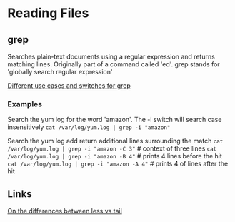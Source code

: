 # Reading Files

## grep
Searches plain-text documents using a regular expression and returns matching lines. Originally part of a command called 'ed'. grep stands for 'globally search regular expression'

[Different use cases and switches for grep](https://www.tecmint.com/12-practical-examples-of-linux-grep-command/)

### Examples
Search the yum log for the word 'amazon'. The -i switch will search case insensitively
`cat /var/log/yum.log | grep -i "amazon"`


Search the yum log add return additional lines surrounding the match
`cat /var/log/yum.log | grep -i "amazon -C 3"` # context of three lines
`cat /var/log/yum.log | grep -i "amazon -B 4"` # prints 4 lines before the hit
`cat /var/log/yum.log | grep -i "amazon -A 4"` # prints 4 of lines after the hit


## Links
[On the differences between less vs tail](https://www.brianstorti.com/stop-using-tail/)